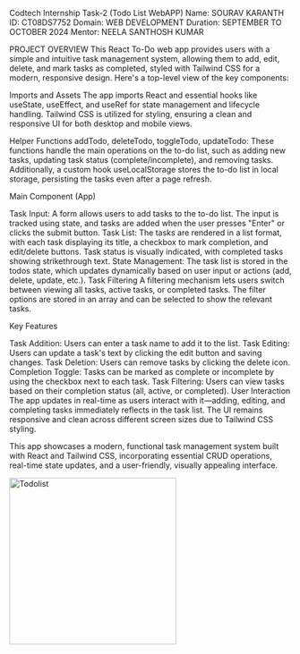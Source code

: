 Codtech Internship Task-2 (Todo List WebAPP) Name: SOURAV KARANTH ID: CT08DS7752 Domain: WEB DEVELOPMENT Duration: SEPTEMBER TO OCTOBER 2024 Mentor: NEELA SANTHOSH KUMAR

PROJECT OVERVIEW
This React To-Do web app provides users with a simple and intuitive task management system, allowing them to add, edit, delete, and mark tasks as completed, styled with Tailwind CSS for a modern, responsive design. Here's a top-level view of the key components:

Imports and Assets
The app imports React and essential hooks like useState, useEffect, and useRef for state management and lifecycle handling. Tailwind CSS is utilized for styling, ensuring a clean and responsive UI for both desktop and mobile views.

Helper Functions
addTodo, deleteTodo, toggleTodo, updateTodo: These functions handle the main operations on the to-do list, such as adding new tasks, updating task status (complete/incomplete), and removing tasks. Additionally, a custom hook useLocalStorage stores the to-do list in local storage, persisting the tasks even after a page refresh.

Main Component (App)

Task Input: A form allows users to add tasks to the to-do list. The input is tracked using state, and tasks are added when the user presses "Enter" or clicks the submit button.
Task List: The tasks are rendered in a list format, with each task displaying its title, a checkbox to mark completion, and edit/delete buttons. Task status is visually indicated, with completed tasks showing strikethrough text.
State Management: The task list is stored in the todos state, which updates dynamically based on user input or actions (add, delete, update, etc.).
Task Filtering
A filtering mechanism lets users switch between viewing all tasks, active tasks, or completed tasks. The filter options are stored in an array and can be selected to show the relevant tasks.

Key Features

Task Addition: Users can enter a task name to add it to the list.
Task Editing: Users can update a task's text by clicking the edit button and saving changes.
Task Deletion: Users can remove tasks by clicking the delete icon.
Completion Toggle: Tasks can be marked as complete or incomplete by using the checkbox next to each task.
Task Filtering: Users can view tasks based on their completion status (all, active, or completed).
User Interaction
The app updates in real-time as users interact with it—adding, editing, and completing tasks immediately reflects in the task list. The UI remains responsive and clean across different screen sizes due to Tailwind CSS styling.

This app showcases a modern, functional task management system built with React and Tailwind CSS, incorporating essential CRUD operations, real-time state updates, and a user-friendly, visually appealing interface.


<img width="298" alt="Todolist" src="https://github.com/user-attachments/assets/b9c9bf77-bc4a-4144-b8aa-8ec9732cd4bf">



